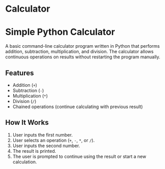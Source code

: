 # Calculator

# Simple Python Calculator

A basic command-line calculator program written in Python that performs addition, subtraction, multiplication, and division. The calculator allows continuous operations on results without restarting the program manually.

## Features

- Addition (`+`)
- Subtraction (`-`)
- Multiplication (`*`)
- Division (`/`)
- Chained operations (continue calculating with previous result)

## How It Works

1. User inputs the first number.
2. User selects an operation (`+`, `-`, `*`, or `/`).
3. User inputs the second number.
4. The result is printed.
5. The user is prompted to continue using the result or start a new calculation.

